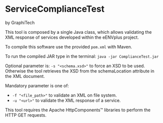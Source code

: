 # ServiceComplianceTest
by GraphiTech

This tool is composed by a single Java class, which allows validating the XML response of services developed within the eENVplus project.

To compile this software use the provided `pom.xml` with Maven.

To run the compiled JAR type in the terminal: `java -jar ComplianceTest.jar`

Optional parameter is: `-s "<schema.xsd>"` to force an XSD to be used.
Otherwise the tool retrieves the XSD from the schemaLocation attribute in the XML document.

Mandatory parameter is one of:

- `-f "<file_path>"` to validate an XML on file system.
- `-u "<url>"` to validate the XML response of a service.

This tool requires the Apache HttpComponents™ libraries to perform the HTTP GET requests.
